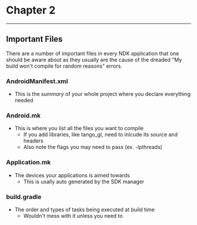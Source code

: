 # Chapter 2

-------

## Important Files

There are a number of important files in every NDK application that one should be aware about as they usually are the cause of the dreaded "My build won't compile for random reasons" errors.

### AndroidManifest.xml
* This is the *summary* of your whole project where you declare everything needed

### Android.mk
* This is where you list all the files you want to compile
    * If you add libraries, like tango_gl, need to inlcude its source and headers
    * Also note the flags you may need to pass (ex. -lpthreads)

### Application.mk
* The devices your applications is aimed towards
    * This is usally auto generated by the SDK manager

### build.gradle
* The order and types of tasks being executed at build time
    * Wouldn't mess with it unless you need to